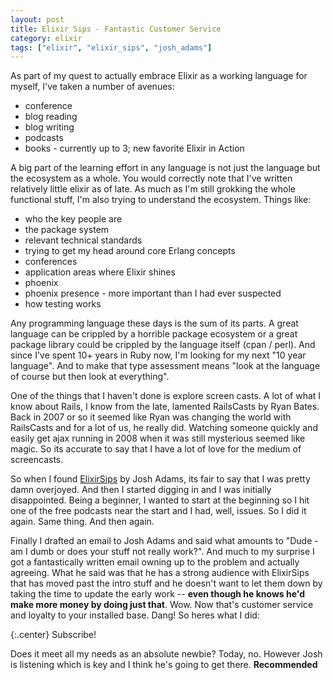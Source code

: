 ```yaml
---
layout: post
title: Elixir Sips - Fantastic Customer Service
category: elixir
tags: ["elixir", "elixir_sips", "josh_adams"]
---
```

As part of my quest to actually embrace Elixir as a working language for myself, I've taken a number of avenues:

* conference
* blog reading
* blog writing
* podcasts 
* books - currently up to 3; new favorite Elixir in Action

A big part of the learning effort in any language is not just the language but the ecosystem as a whole.  You would correctly note that I've written relatively little elixir as of late.  As much as I'm still grokking the whole functional stuff, I'm also trying to understand the ecosystem.  Things like:

* who the key people are
* the package system
* relevant technical standards
* trying to get my head around core Erlang concepts
* conferences
* application areas where Elixir shines
* phoenix
* phoenix presence - more important than I had ever suspected
* how testing works

Any programming language these days is the sum of its parts.  A great language can be crippled by a horrible package ecosystem or a great package library could be crippled by the language itself (cpan / perl).  And since I've spent 10+ years in Ruby now, I'm looking for my next "10 year language".  And to make that type assessment means "look at the language of course but then look at everything".

One of the things that I haven't done is explore screen casts.  A lot of what I know about Rails, I know from the late, lamented RailsCasts by Ryan Bates.  Back in 2007 or so it seemed like Ryan was changing the world with RailsCasts and for a lot of us, he really did.  Watching someone quickly and easily get ajax running in 2008 when it was still mysterious seemed like magic.  So its accurate to say that I have a lot of love for the medium of screencasts.  

So when I found [ElixirSips](http://www.elixirsips.com/) by Josh Adams, its fair to say that I was pretty damn overjoyed.  And then I started digging in and I was initially disappointed.  Being a beginner, I wanted to start at the beginning so I hit one of the free podcasts near the start and I had, well, issues.  So I did it again.  Same thing.  And then again.  

Finally I drafted an email to Josh Adams and said what amounts to "Dude - am I dumb or does your stuff not really work?".  And much to my surprise I got a fantastically written email owning up to the problem and actually agreeing.  What he said was that he has a strong audience with ElixirSips that has moved past the intro stuff and he doesn't want to let them down by taking the time to update the early work -- **even though he knows he'd make more money by doing just that**.  Wow.  Now that's customer service and loyalty to your installed base.  Dang!  So heres what I did:

{:.center}
Subscribe!

Does it meet all my needs as an absolute newbie?  Today, no.  However Josh is listening which is key and I think he's going to get there.  **Recommended**